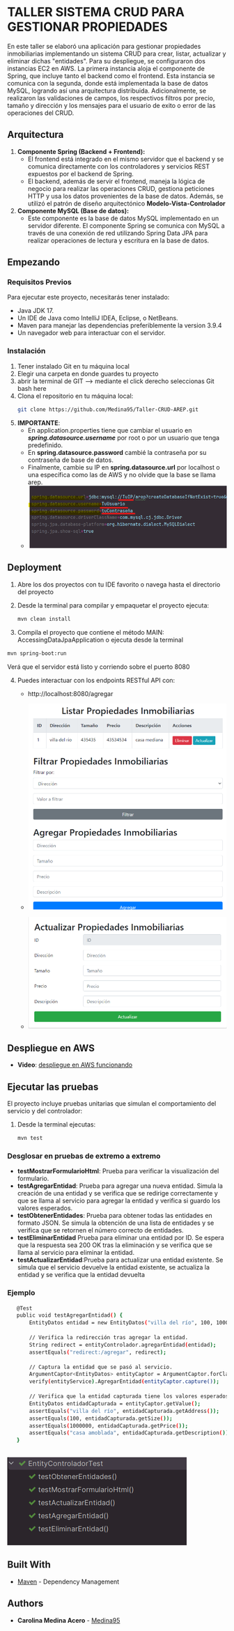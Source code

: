 # TALLER  SISTEMA CRUD PARA GESTIONAR PROPIEDADES

En este taller se elaboró una aplicación para gestionar propiedades inmobiliarias implementando un sistema CRUD para crear, listar, actualizar y eliminar dichas "entidades". Para su despliegue, se configuraron dos instancias EC2 en AWS. La primera instancia aloja el componente de Spring, que incluye tanto el backend como el frontend. Esta instancia se comunica con la segunda, donde está implementada la base de datos MySQL, logrando así una arquitectura distribuida. Adicionalmente, se realizaron las validaciones de campos, los respectivos filtros por precio, tamaño y dirección y los mensajes para el usuario de exito o error de las operaciones del CRUD.   

## Arquitectura

1. **Componente Spring (Backend + Frontend):**
   - El frontend está integrado en el mismo servidor que el backend y se comunica directamente con los controladores y servicios REST expuestos por el backend de Spring.
   - El backend, además de servir el frontend, maneja la lógica de negocio para realizar las operaciones CRUD, gestiona peticiones HTTP y usa los datos provenientes de la base de datos. Además, se utilizó el patrón de diseño arquitectónico **Modelo-Vista-Controlador**
2. **Componente MySQL (Base de datos):** 
   - Este componente es la base de datos MySQL implementado en un servidor diferente.
     El componente Spring se comunica con MySQL a través de una conexión de red utilizando Spring Data JPA para realizar operaciones de lectura y escritura en la base de datos.
## Empezando

### Requisitos Previos
Para ejecutar este proyecto, necesitarás tener instalado:

- Java JDK 17.
- Un IDE de Java como IntelliJ IDEA, Eclipse, o NetBeans.
- Maven para manejar las dependencias preferiblemente la version 3.9.4 
- Un navegador web para interactuar con el servidor.

### Instalación

1. Tener instalado Git en tu máquina local
2. Elegir una carpeta en donde guardes tu proyecto
3. abrir la terminal de GIT --> mediante el click derecho seleccionas Git bash here
4. Clona el repositorio en tu máquina local:
   ```bash
   git clone https://github.com/Medina95/Taller-CRUD-AREP.git
   ```
5. **IMPORTANTE**: 
   - En application.properties tiene que cambiar el usuario en ***spring.datasource.username*** por root o por un usuario que tenga predefinido.
   - En **spring.datasource.password** cambié la contraseña por su contraseña de base de datos.
   - Finalmente, cambie su IP en **spring.datasource.url** por localhost o una específica como las de AWS y no olvide que la base se llama arep. 
   - ![pruebas](ReadmeImages/importante.png)

## Deployment
1. Abre los dos proyectos con tu IDE favorito o navega hasta el directorio del proyecto
2. Desde la terminal para compilar y empaquetar el proyecto ejecuta:

   ```bash
   mvn clean install
   ```
3.  Compila el proyecto que contiene el método MAIN: AccessingDataJpaApplication o ejecuta desde la terminal

   ```bash
   mvn spring-boot:run
   ```
Verá que el servidor está listo y corriendo sobre el puerto 8080

4. Puedes interactuar con los endpoints RESTful API con:
    - http://localhost:8080/agregar
    
    - ![pruebas](ReadmeImages/interfaz.png)
    - ![pruebas](ReadmeImages/interfaz2.png)


   
## Despliegue en AWS

- **Video**: 
[despliegue en AWS funcionando](https://drive.google.com/file/d/1ll3aPTMM3jSG-ICfOvjnJYcw2ehXw-0N/view?usp=sharing)



## Ejecutar las pruebas

El proyecto incluye pruebas unitarias que simulan el comportamiento del servicio y del controlador: 
1. Desde la terminal ejecutas:
   ```bash
   mvn test
   ```
### Desglosar en pruebas de extremo a extremo
- **testMostrarFormularioHtml**: Prueba para verificar la visualización del formulario.
- **testAgregarEntidad**: Prueba para agregar una nueva entidad. Simula la creación de una entidad y se verifica que se redirige correctamente y que se llama al servicio para agregar la entidad y verifica si guardo los valores esperados.
- **testObtenerEntidades**: Prueba para obtener todas las entidades en formato JSON. Se simula la obtención de una lista de entidades y se verifica que se retornen el número correcto de entidades.
- **testEliminarEntidad** Prueba para eliminar una entidad por ID. Se espera que la respuesta sea 200 OK tras la eliminación y se verifica que se llama al servicio para eliminar la entidad.
- **testActualizarEntidad**:Prueba para actualizar una entidad existente. Se simula que el servicio devuelve la entidad existente, se actualiza la entidad y se verifica que la entidad devuelta

### Ejemplo
 ```bash
    @Test
    public void testAgregarEntidad() {
        EntityDatos entidad = new EntityDatos("villa del río", 100, 1000000, "casa amoblada");

        // Verifica la redirección tras agregar la entidad.
        String redirect = entityControlador.agregarEntidad(entidad);
        assertEquals("redirect:/agregar", redirect);

        // Captura la entidad que se pasó al servicio.
        ArgumentCaptor<EntityDatos> entityCaptor = ArgumentCaptor.forClass(EntityDatos.class);
        verify(entityService).AgregarEntidad(entityCaptor.capture());

        // Verifica que la entidad capturada tiene los valores esperados.
        EntityDatos entidadCapturada = entityCaptor.getValue();
        assertEquals("villa del río", entidadCapturada.getAddress());
        assertEquals(100, entidadCapturada.getSize());
        assertEquals(1000000, entidadCapturada.getPrice());
        assertEquals("casa amoblada", entidadCapturada.getDescription());
    }
      
   ```
![pruebas](ReadmeImages/pruebas.png)



## Built With
* [Maven](https://maven.apache.org/) - Dependency Management

## Authors

* **Carolina Medina Acero** - [Medina95](https://github.com/Medina95)
